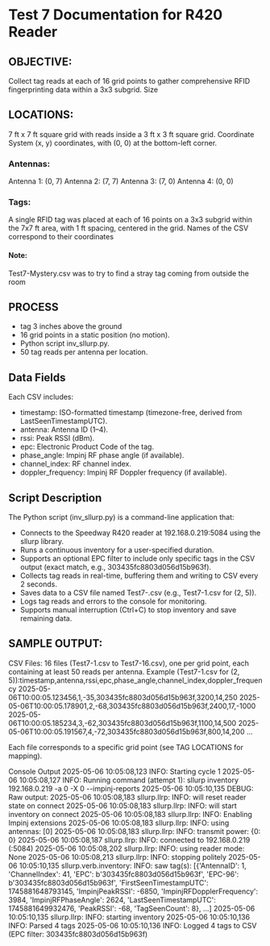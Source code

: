 # Test 7 Documentation for R420 Reader

## OBJECTIVE:
Collect tag reads at each of 16 grid points to gather comprehensive RFID fingerprinting data within a 3x3 subgrid.
Size

## LOCATIONS:
7 ft x 7 ft square grid with reads inside a 3 ft x 3 ft square grid.
Coordinate System
(x, y) coordinates, with (0, 0) at the bottom-left corner.

### Antennas:
Antenna 1: (0, 7)
Antenna 2: (7, 7)
Antenna 3: (7, 0)
Antenna 4: (0, 0)

### Tags:
A single RFID tag was placed at each of 16 points on a 3x3 subgrid within the 7x7 ft area, with 1 ft spacing, centered in the grid. 
Names of the CSV correspond to their coordinates

#### Note:
Test7-Mystery.csv was to try to find a stray tag coming from outside the room

## PROCESS
- tag 3 inches above the ground
- 16 grid points in a static position (no motion).
- Python script inv_sllurp.py.
- 50 tag reads per antenna per location.

## Data Fields
Each CSV includes:

- timestamp: ISO-formatted timestamp (timezone-free, derived from LastSeenTimestampUTC).
- antenna: Antenna ID (1–4).
- rssi: Peak RSSI (dBm).
- epc: Electronic Product Code of the tag.
- phase_angle: Impinj RF phase angle (if available).
- channel_index: RF channel index.
- doppler_frequency: Impinj RF Doppler frequency (if available).

## Script Description
The Python script (inv_sllurp.py) is a command-line application that:
- Connects to the Speedway R420 reader at 192.168.0.219:5084 using the sllurp library.
- Runs a continuous inventory for a user-specified duration.
- Supports an optional EPC filter to include only specific tags in the CSV output (exact match, e.g., 303435fc8803d056d15b963f).
- Collects tag reads in real-time, buffering them and writing to CSV every 2 seconds.
- Saves data to a CSV file named Test7-.csv (e.g., Test7-1.csv for (2, 5)).
- Logs tag reads and errors to the console for monitoring.
- Supports manual interruption (Ctrl+C) to stop inventory and save remaining data.

## SAMPLE OUTPUT:

CSV Files: 16 files (Test7-1.csv to Test7-16.csv), one per grid point, each containing at least 50 reads per antenna.
Example (Test7-1.csv for (2, 5)):timestamp,antenna,rssi,epc,phase_angle,channel_index,doppler_frequency
2025-05-06T10:00:05.123456,1,-35,303435fc8803d056d15b963f,3200,14,250
2025-05-06T10:00:05.178901,2,-68,303435fc8803d056d15b963f,2400,17,-1000
2025-05-06T10:00:05.185234,3,-62,303435fc8803d056d15b963f,1100,14,500
2025-05-06T10:00:05.191567,4,-72,303435fc8803d056d15b963f,800,14,200
...


Each file corresponds to a specific grid point (see TAG LOCATIONS for mapping).

Console Output
2025-05-06 10:05:08,123 INFO: Starting cycle 1
2025-05-06 10:05:08,127 INFO: Running command (attempt 1): sllurp inventory 192.168.0.219 -a 0 -X 0 --impinj-reports
2025-05-06 10:05:10,135 DEBUG: Raw output: 2025-05-06 10:05:08,183 sllurp.llrp: INFO: will reset reader state on connect
2025-05-06 10:05:08,183 sllurp.llrp: INFO: will start inventory on connect
2025-05-06 10:05:08,183 sllurp.llrp: INFO: Enabling Impinj extensions
2025-05-06 10:05:08,183 sllurp.llrp: INFO: using antennas: [0]
2025-05-06 10:05:08,183 sllurp.llrp: INFO: transmit power: {0: 0}
2025-05-06 10:05:08,187 sllurp.llrp: INFO: connected to 192.168.0.219 (:5084)
2025-05-06 10:05:08,202 sllurp.llrp: INFO: using reader mode: None
2025-05-06 10:05:08,213 sllurp.llrp: INFO: stopping politely
2025-05-06 10:05:10,135 sllurp.verb.inventory: INFO: saw tag(s): [{'AntennaID': 1, 'ChannelIndex': 41, 'EPC': b'303435fc8803d056d15b963f', 'EPC-96': b'303435fc8803d056d15b963f', 'FirstSeenTimestampUTC': 1745881648793145, 'ImpinjPeakRSSI': -6850, 'ImpinjRFDopplerFrequency': 3984, 'ImpinjRFPhaseAngle': 2624, 'LastSeenTimestampUTC': 1745881649932476, 'PeakRSSI': -68, 'TagSeenCount': 8}, ...]
2025-05-06 10:05:10,135 sllurp.llrp: INFO: starting inventory
2025-05-06 10:05:10,136 INFO: Parsed 4 tags
2025-05-06 10:05:10,136 INFO: Logged 4 tags to CSV (EPC filter: 303435fc8803d056d15b963f)
